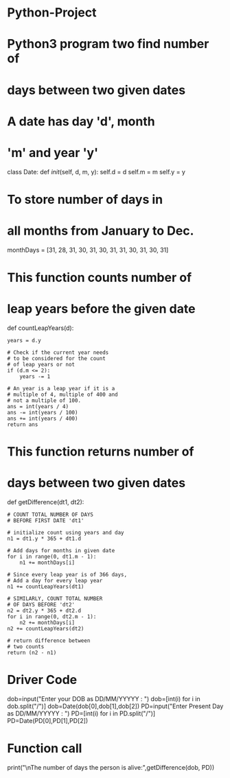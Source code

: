 # Python-Project
# Python3 program two find number of
# days between two given dates

# A date has day 'd', month
# 'm' and year 'y'

class Date:
	def _init_(self, d, m, y):
		self.d = d
		self.m = m
		self.y = y

# To store number of days in
# all months from January to Dec.
monthDays = [31, 28, 31, 30, 31, 30,
			31, 31, 30, 31, 30, 31]

# This function counts number of
# leap years before the given date

def countLeapYears(d):

	years = d.y

	# Check if the current year needs
	# to be considered for the count
	# of leap years or not
	if (d.m <= 2):
		years -= 1

	# An year is a leap year if it is a
	# multiple of 4, multiple of 400 and
	# not a multiple of 100.
	ans = int(years / 4)
	ans -= int(years / 100)
	ans += int(years / 400)
	return ans

# This function returns number of
# days between two given dates

def getDifference(dt1, dt2):

	# COUNT TOTAL NUMBER OF DAYS
	# BEFORE FIRST DATE 'dt1'

	# initialize count using years and day
	n1 = dt1.y * 365 + dt1.d

	# Add days for months in given date
	for i in range(0, dt1.m - 1):
		n1 += monthDays[i]

	# Since every leap year is of 366 days,
	# Add a day for every leap year
	n1 += countLeapYears(dt1)

	# SIMILARLY, COUNT TOTAL NUMBER
	# OF DAYS BEFORE 'dt2'
	n2 = dt2.y * 365 + dt2.d
	for i in range(0, dt2.m - 1):
		n2 += monthDays[i]
	n2 += countLeapYears(dt2)

	# return difference between
	# two counts
	return (n2 - n1)


# Driver Code
dob=input("Enter your DOB as DD/MM/YYYYY : ")
dob=[int(i) for i in dob.split("/")]
dob=Date(dob[0],dob[1],dob[2])
PD=input("Enter Present Day as DD/MM/YYYYY : ")
PD=[int(i) for i in PD.split("/")]
PD=Date(PD[0],PD[1],PD[2])

# Function call
print("\nThe number of days the person is alive:",getDifference(dob, PD))
